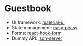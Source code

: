 # Guestbook
* UI framework: [material-ui](https://material-ui.com/)
* State management: [easy-peasy](https://easy-peasy.now.sh/)
* Forms: [react-hook-form](https://react-hook-form.com/)
* Dummy API: [json-server](https://github.com/typicode/json-server)